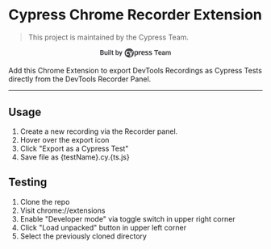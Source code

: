# Cypress Chrome Recorder Extension

> This project is maintained by the Cypress Team.

<p align="center">
  <a href="https://cypress.io">
    <img width="140" alt="Cypress Logo" src="https://raw.githubusercontent.com/cypress-io/cypress/develop/npm/cypress-schematic/src/svgs/built-by-cypress.svg" />
    </a>
</p>

Add this Chrome Extension to export DevTools Recordings as Cypress Tests directly from the DevTools Recorder Panel.

---

## Usage

1. Create a new recording via the Recorder panel.
2. Hover over the export icon
3. Click "Export as a Cypress Test"
4. Save file as {testName}.cy.{ts.js}

## Testing

1. Clone the repo
2. Visit chrome://extensions
3. Enable "Developer mode" via toggle switch in upper right corner
4. Click "Load unpacked" button in upper left corner
5. Select the previously cloned directory
